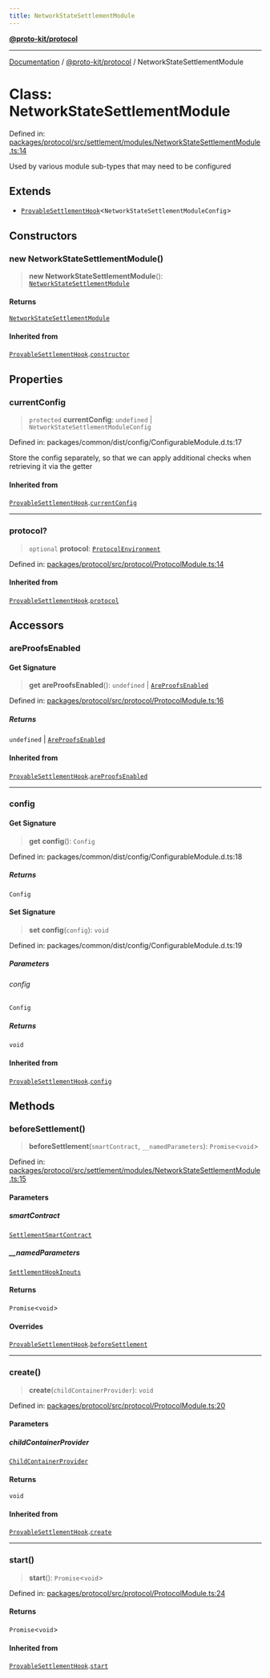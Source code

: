 ```yaml
---
title: NetworkStateSettlementModule
---
```


[**@proto-kit/protocol**](../README.md)

***

[Documentation](../../../README.md) / [@proto-kit/protocol](../README.md) / NetworkStateSettlementModule

# Class: NetworkStateSettlementModule

Defined in: [packages/protocol/src/settlement/modules/NetworkStateSettlementModule.ts:14](https://github.com/proto-kit/framework/blob/b953c754e500c62f01fbbd6d09adfb2f5577269d/packages/protocol/src/settlement/modules/NetworkStateSettlementModule.ts#L14)

Used by various module sub-types that may need to be configured

## Extends

- [`ProvableSettlementHook`](ProvableSettlementHook.md)\<`NetworkStateSettlementModuleConfig`\>

## Constructors

### new NetworkStateSettlementModule()

> **new NetworkStateSettlementModule**(): [`NetworkStateSettlementModule`](NetworkStateSettlementModule.md)

#### Returns

[`NetworkStateSettlementModule`](NetworkStateSettlementModule.md)

#### Inherited from

[`ProvableSettlementHook`](ProvableSettlementHook.md).[`constructor`](ProvableSettlementHook.md#constructors)

## Properties

### currentConfig

> `protected` **currentConfig**: `undefined` \| `NetworkStateSettlementModuleConfig`

Defined in: packages/common/dist/config/ConfigurableModule.d.ts:17

Store the config separately, so that we can apply additional
checks when retrieving it via the getter

#### Inherited from

[`ProvableSettlementHook`](ProvableSettlementHook.md).[`currentConfig`](ProvableSettlementHook.md#currentconfig)

***

### protocol?

> `optional` **protocol**: [`ProtocolEnvironment`](../interfaces/ProtocolEnvironment.md)

Defined in: [packages/protocol/src/protocol/ProtocolModule.ts:14](https://github.com/proto-kit/framework/blob/b953c754e500c62f01fbbd6d09adfb2f5577269d/packages/protocol/src/protocol/ProtocolModule.ts#L14)

#### Inherited from

[`ProvableSettlementHook`](ProvableSettlementHook.md).[`protocol`](ProvableSettlementHook.md#protocol)

## Accessors

### areProofsEnabled

#### Get Signature

> **get** **areProofsEnabled**(): `undefined` \| [`AreProofsEnabled`](../../common/interfaces/AreProofsEnabled.md)

Defined in: [packages/protocol/src/protocol/ProtocolModule.ts:16](https://github.com/proto-kit/framework/blob/b953c754e500c62f01fbbd6d09adfb2f5577269d/packages/protocol/src/protocol/ProtocolModule.ts#L16)

##### Returns

`undefined` \| [`AreProofsEnabled`](../../common/interfaces/AreProofsEnabled.md)

#### Inherited from

[`ProvableSettlementHook`](ProvableSettlementHook.md).[`areProofsEnabled`](ProvableSettlementHook.md#areproofsenabled)

***

### config

#### Get Signature

> **get** **config**(): `Config`

Defined in: packages/common/dist/config/ConfigurableModule.d.ts:18

##### Returns

`Config`

#### Set Signature

> **set** **config**(`config`): `void`

Defined in: packages/common/dist/config/ConfigurableModule.d.ts:19

##### Parameters

###### config

`Config`

##### Returns

`void`

#### Inherited from

[`ProvableSettlementHook`](ProvableSettlementHook.md).[`config`](ProvableSettlementHook.md#config)

## Methods

### beforeSettlement()

> **beforeSettlement**(`smartContract`, `__namedParameters`): `Promise`\<`void`\>

Defined in: [packages/protocol/src/settlement/modules/NetworkStateSettlementModule.ts:15](https://github.com/proto-kit/framework/blob/b953c754e500c62f01fbbd6d09adfb2f5577269d/packages/protocol/src/settlement/modules/NetworkStateSettlementModule.ts#L15)

#### Parameters

##### smartContract

[`SettlementSmartContract`](SettlementSmartContract.md)

##### \_\_namedParameters

[`SettlementHookInputs`](../type-aliases/SettlementHookInputs.md)

#### Returns

`Promise`\<`void`\>

#### Overrides

[`ProvableSettlementHook`](ProvableSettlementHook.md).[`beforeSettlement`](ProvableSettlementHook.md#beforesettlement)

***

### create()

> **create**(`childContainerProvider`): `void`

Defined in: [packages/protocol/src/protocol/ProtocolModule.ts:20](https://github.com/proto-kit/framework/blob/b953c754e500c62f01fbbd6d09adfb2f5577269d/packages/protocol/src/protocol/ProtocolModule.ts#L20)

#### Parameters

##### childContainerProvider

[`ChildContainerProvider`](../../common/interfaces/ChildContainerProvider.md)

#### Returns

`void`

#### Inherited from

[`ProvableSettlementHook`](ProvableSettlementHook.md).[`create`](ProvableSettlementHook.md#create)

***

### start()

> **start**(): `Promise`\<`void`\>

Defined in: [packages/protocol/src/protocol/ProtocolModule.ts:24](https://github.com/proto-kit/framework/blob/b953c754e500c62f01fbbd6d09adfb2f5577269d/packages/protocol/src/protocol/ProtocolModule.ts#L24)

#### Returns

`Promise`\<`void`\>

#### Inherited from

[`ProvableSettlementHook`](ProvableSettlementHook.md).[`start`](ProvableSettlementHook.md#start)

